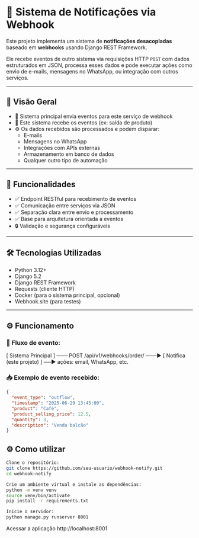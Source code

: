 # 🔔 Sistema de Notificações via Webhook

Este projeto implementa um sistema de **notificações desacopladas** baseado em **webhooks** usando Django REST Framework.

Ele recebe eventos de outro sistema via requisições HTTP `POST` com dados estruturados em JSON, processa esses dados e pode executar ações como envio de e-mails, mensagens no WhatsApp, ou integração com outros serviços.

---

## 📌 Visão Geral

- 🔄 Sistema principal envia eventos para este serviço de webhook
- 📩 Este sistema recebe os eventos (ex: saída de produto)
- ⚙️ Os dados recebidos são processados e podem disparar:
  - E-mails
  - Mensagens no WhatsApp
  - Integrações com APIs externas
  - Armazenamento em banco de dados
  - Qualquer outro tipo de automação

---

## 🚀 Funcionalidades

- ✅ Endpoint RESTful para recebimento de eventos
- ✅ Comunicação entre serviços via JSON
- ✅ Separação clara entre envio e processamento
- ✅ Base para arquitetura orientada a eventos
- 🔒 Validação e segurança configuráveis

---

## 🛠️ Tecnologias Utilizadas

- Python 3.12+
- Django 5.2
- Django REST Framework
- Requests (cliente HTTP)
- Docker (para o sistema principal, opcional)
- Webhook.site (para testes)

---

## ⚙️ Funcionamento

### 🔁 Fluxo de evento:
[ Sistema Principal ] ─── POST /api/v1/webhooks/order/ ───▶ [ Notifica (este projeto) ] ──▶ ações: email, WhatsApp, etc.

### 📥 Exemplo de evento recebido:

```json
{
  "event_type": "outflow",
  "timestamp": "2025-06-29 13:45:00",
  "product": "Café",
  "product_selling_price": 12.5,
  "quantity": 3,
  "description": "Venda balcão"
}
```

## ⚙️ Como utilizar
```bash
Clone o repositório:
git clone https://github.com/seu-usuario/webhook-notify.git
cd webhook-notify
```

```bash
Crie um ambiente virtual e instale as dependências:
python -m venv venv
source venv/bin/activate
pip install -r requirements.txt
```

```bash
Inicie o servidor:
python manage.py runserver 8001
```

Acessar a aplicação http://localhost:8001

